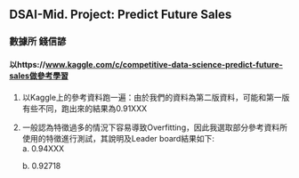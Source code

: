 ## DSAI-Mid. Project: Predict Future Sales ##
### 數據所 錢信諺 ###
#### 以https://www.kaggle.com/c/competitive-data-science-predict-future-sales做參考學習

1. 以Kaggle上的參考資料跑一遍：由於我們的資料為第二版資料，可能和第一版有些不同，跑出來的結果為0.91XXX
2. 一般認為特徵過多的情況下容易導致Overfitting，因此我選取部分參考資料所使用的特徵進行測試，其說明及Leader board結果如下:  
    a. 0.94XXX
    
    b. 0.92718
